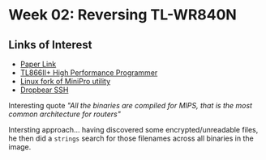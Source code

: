 # Week 02: Reversing TL-WR840N

## Links of Interest
* [Paper Link](https://therealunicornsecurity.github.io/TPLink/)
* [TL866II+ High Performance Programmer](https://www.jameco.com/z/TL866II-Plus-Jameco-Valuepro-USB-High-Performance-Programmer_2297823.html)
* [Linux fork of MiniPro utility](https://gitlab.com/DavidGriffith/minipro/)
* [Dropbear SSH](https://matt.ucc.asn.au/dropbear/dropbear.html)

Interesting quote _"All the binaries are compiled for MIPS, that is the most common architecture for routers"_

Intersting approach... having discovered some encrypted/unreadable files, he then did a `strings` search for those filenames across all binaries in the image.

